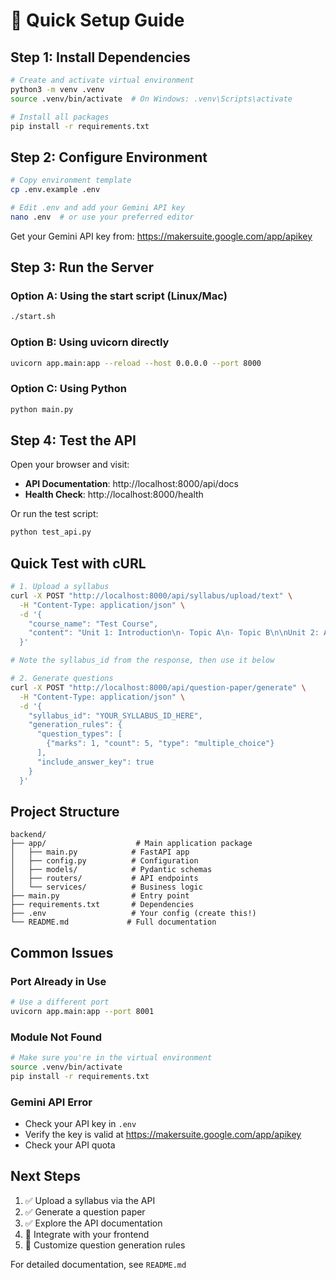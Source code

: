 # 🚀 Quick Setup Guide

## Step 1: Install Dependencies

```bash
# Create and activate virtual environment
python3 -m venv .venv
source .venv/bin/activate  # On Windows: .venv\Scripts\activate

# Install all packages
pip install -r requirements.txt
```

## Step 2: Configure Environment

```bash
# Copy environment template
cp .env.example .env

# Edit .env and add your Gemini API key
nano .env  # or use your preferred editor
```

Get your Gemini API key from: https://makersuite.google.com/app/apikey

## Step 3: Run the Server

### Option A: Using the start script (Linux/Mac)
```bash
./start.sh
```

### Option B: Using uvicorn directly
```bash
uvicorn app.main:app --reload --host 0.0.0.0 --port 8000
```

### Option C: Using Python
```bash
python main.py
```

## Step 4: Test the API

Open your browser and visit:
- **API Documentation**: http://localhost:8000/api/docs
- **Health Check**: http://localhost:8000/health

Or run the test script:
```bash
python test_api.py
```

## Quick Test with cURL

```bash
# 1. Upload a syllabus
curl -X POST "http://localhost:8000/api/syllabus/upload/text" \
  -H "Content-Type: application/json" \
  -d '{
    "course_name": "Test Course",
    "content": "Unit 1: Introduction\n- Topic A\n- Topic B\n\nUnit 2: Advanced\n- Topic C"
  }'

# Note the syllabus_id from the response, then use it below

# 2. Generate questions
curl -X POST "http://localhost:8000/api/question-paper/generate" \
  -H "Content-Type: application/json" \
  -d '{
    "syllabus_id": "YOUR_SYLLABUS_ID_HERE",
    "generation_rules": {
      "question_types": [
        {"marks": 1, "count": 5, "type": "multiple_choice"}
      ],
      "include_answer_key": true
    }
  }'
```

## Project Structure

```
backend/
├── app/                    # Main application package
│   ├── main.py            # FastAPI app
│   ├── config.py          # Configuration
│   ├── models/            # Pydantic schemas
│   ├── routers/           # API endpoints
│   └── services/          # Business logic
├── main.py                # Entry point
├── requirements.txt       # Dependencies
├── .env                   # Your config (create this!)
└── README.md             # Full documentation
```

## Common Issues

### Port Already in Use
```bash
# Use a different port
uvicorn app.main:app --port 8001
```

### Module Not Found
```bash
# Make sure you're in the virtual environment
source .venv/bin/activate
pip install -r requirements.txt
```

### Gemini API Error
- Check your API key in `.env`
- Verify the key is valid at https://makersuite.google.com/app/apikey
- Check your API quota

## Next Steps

1. ✅ Upload a syllabus via the API
2. ✅ Generate a question paper
3. ✅ Explore the API documentation
4. 🚀 Integrate with your frontend
5. 📝 Customize question generation rules

For detailed documentation, see `README.md`
